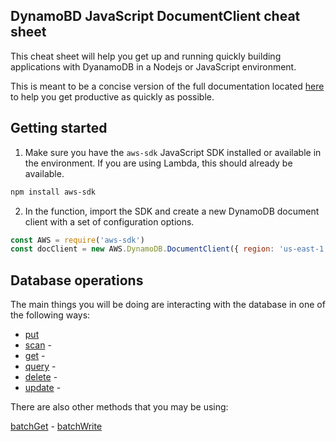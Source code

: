 ## DynamoBD JavaScript DocumentClient cheat sheet

This cheat sheet will help you get up and running quickly building applications with DyanamoDB in a Nodejs or JavaScript environment.

This is meant to be a concise version of the full documentation located [here](https://docs.aws.amazon.com/AWSJavaScriptSDK/latest/AWS/DynamoDB/DocumentClient.html#constructor-property) to help you get productive as quickly as possible.

## Getting started

1. Make sure you have the `aws-sdk` JavaScript SDK installed or available in the environment. If you are using Lambda, this should already be available.

```sh
npm install aws-sdk
```

2. In the function, import the SDK and create a new DynamoDB document client with a set of configuration options.


```javascript
const AWS = require('aws-sdk')
const docClient = new AWS.DynamoDB.DocumentClient({ region: 'us-east-1' })
```

## Database operations

The main things you will be doing are interacting with the database in one of the following ways:

- [put](https://docs.aws.amazon.com/AWSJavaScriptSDK/latest/AWS/DynamoDB/DocumentClient.html#put-property)
- [scan](https://docs.aws.amazon.com/AWSJavaScriptSDK/latest/AWS/DynamoDB/DocumentClient.html#scan-property) -
- [get](https://docs.aws.amazon.com/AWSJavaScriptSDK/latest/AWS/DynamoDB/DocumentClient.html#get-property) -
- [query](https://docs.aws.amazon.com/AWSJavaScriptSDK/latest/AWS/DynamoDB/DocumentClient.html#query-property) -
- [delete](https://docs.aws.amazon.com/AWSJavaScriptSDK/latest/AWS/DynamoDB/DocumentClient.html#delete-property) -
- [update](https://docs.aws.amazon.com/AWSJavaScriptSDK/latest/AWS/DynamoDB/DocumentClient.html#update-property) - 

There are also other methods that you may be using:

[batchGet](https://docs.aws.amazon.com/AWSJavaScriptSDK/latest/AWS/DynamoDB/DocumentClient.html#batchGet-property) -
[batchWrite](https://docs.aws.amazon.com/AWSJavaScriptSDK/latest/AWS/DynamoDB/DocumentClient.html#batchWrite-property)
